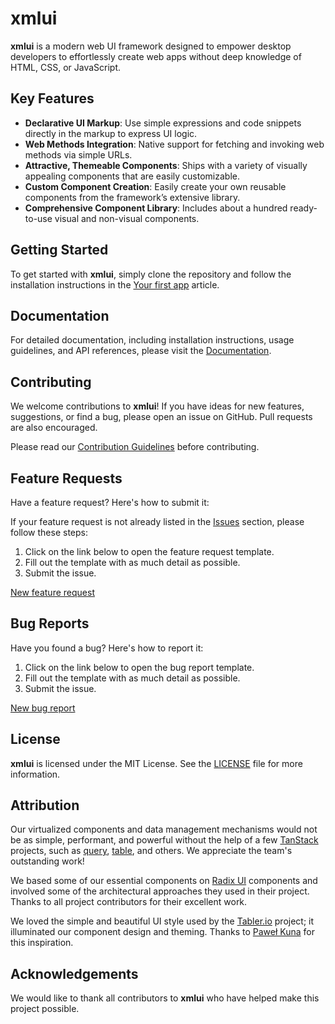 # xmlui

**xmlui** is a modern web UI framework designed to empower desktop developers to effortlessly create web apps without deep knowledge of HTML, CSS, or JavaScript.

## Key Features

- **Declarative UI Markup**: Use simple expressions and code snippets directly in the markup to express UI logic.
- **Web Methods Integration**: Native support for fetching and invoking web methods via simple URLs.
- **Attractive, Themeable Components**: Ships with a variety of visually appealing components that are easily customizable.
- **Custom Component Creation**: Easily create your own reusable components from the framework’s extensive library.
- **Comprehensive Component Library**: Includes about a hundred ready-to-use visual and non-visual components.

## Getting Started

To get started with **xmlui**, simply clone the repository and follow the installation instructions in the [Your first app](https://ncrm.azurewebsites.net/get-started/first-app/) article.

## Documentation

For detailed documentation, including installation instructions, usage guidelines, and API references, please visit the [Documentation](https://ncrm.azurewebsites.net/).

## Contributing

We welcome contributions to **xmlui**! If you have ideas for new features, suggestions, or find a bug, please open an issue on GitHub. Pull requests are also encouraged.

Please read our [Contribution Guidelines](./CONTRIBUTION) before contributing.

## Feature Requests

Have a feature request? Here's how to submit it:

If your feature request is not already listed in the [Issues](https://github.com/xmlui-com/xmlui/issues) section, please follow these steps:

1. Click on the link below to open the feature request template.
2. Fill out the template with as much detail as possible.
3. Submit the issue.

[New feature request](https://github.com/xmlui-com/xmlui/issues/new?template=feature_request.md)

## Bug Reports

Have you found a bug? Here's how to report it:

1. Click on the link below to open the bug report template.
2. Fill out the template with as much detail as possible.
3. Submit the issue.

[New bug report](https://github.com/xmlui-com/xmlui/issues/new?template=bug_report.md)

## License

**xmlui** is licensed under the MIT License. See the [LICENSE](./LICENSE) file for more information.

## Attribution

Our virtualized components and data management mechanisms would not be as simple, performant, and powerful without the help of a few [TanStack](https://github.com/TanStack) projects, such as [query](https://github.com/TanStack/query), [table](https://github.com/TanStack/table), and others. We appreciate the team's outstanding work!

We based some of our essential components on [Radix UI](https://www.radix-ui.com/) components and involved some of the architectural approaches they used in their project. Thanks to all project contributors for their excellent work.

We loved the simple and beautiful UI style used by the [Tabler.io](https://tabler.io/) project; it illuminated our component design and theming. Thanks to [Paweł Kuna](https://github.com/codecalm) for this inspiration.

## Acknowledgements

We would like to thank all contributors to **xmlui** who have helped make this project possible.
